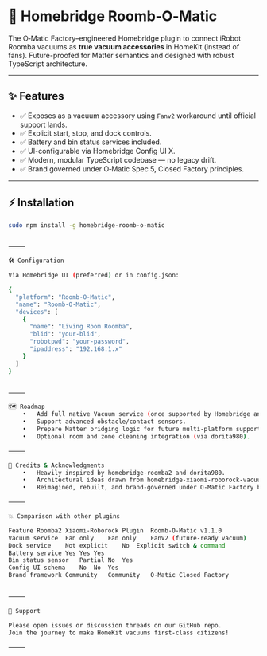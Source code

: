 # 🤖 Homebridge Roomb‑O‑Matic

The O‑Matic Factory–engineered Homebridge plugin to connect iRobot Roomba vacuums as **true vacuum accessories** in HomeKit (instead of fans). Future-proofed for Matter semantics and designed with robust TypeScript architecture.

---

## ✨ Features

- ✅ Exposes as a vacuum accessory using `Fanv2` workaround until official support lands.
- ✅ Explicit start, stop, and dock controls.
- ✅ Battery and bin status services included.
- ✅ UI-configurable via Homebridge Config UI X.
- ✅ Modern, modular TypeScript codebase — no legacy drift.
- ✅ Brand governed under O‑Matic Spec 5, Closed Factory principles.

---

## ⚡ Installation

```bash
sudo npm install -g homebridge-roomb-o-matic


⸻

🛠 Configuration

Via Homebridge UI (preferred) or in config.json:

{
  "platform": "Roomb-O-Matic",
  "name": "Roomb-O-Matic",
  "devices": [
    {
      "name": "Living Room Roomba",
      "blid": "your-blid",
      "robotpwd": "your-password",
      "ipaddress": "192.168.1.x"
    }
  ]
}


⸻

🗺 Roadmap
	•	Add full native Vacuum service (once supported by Homebridge and HomeKit).
	•	Support advanced obstacle/contact sensors.
	•	Prepare Matter bridging logic for future multi-platform support.
	•	Optional room and zone cleaning integration (via dorita980).

⸻

🤝 Credits & Acknowledgments
	•	Heavily inspired by homebridge-roomba2 and dorita980.
	•	Architectural ideas drawn from homebridge-xiaomi-roborock-vacuum.
	•	Reimagined, rebuilt, and brand-governed under O‑Matic Factory by James Walker.

⸻

💥 Comparison with other plugins

Feature	Roomba2	Xiaomi-Roborock Plugin	Roomb‑O‑Matic v1.1.0
Vacuum service	Fan only	Fan only	FanV2 (future-ready vacuum)
Dock service	Not explicit	No	Explicit switch & command
Battery service	Yes	Yes	Yes
Bin status sensor	Partial	No	Yes
Config UI schema	No	No	Yes
Brand framework	Community	Community	O‑Matic Closed Factory


⸻

💬 Support

Please open issues or discussion threads on our GitHub repo.
Join the journey to make HomeKit vacuums first-class citizens!

⸻


